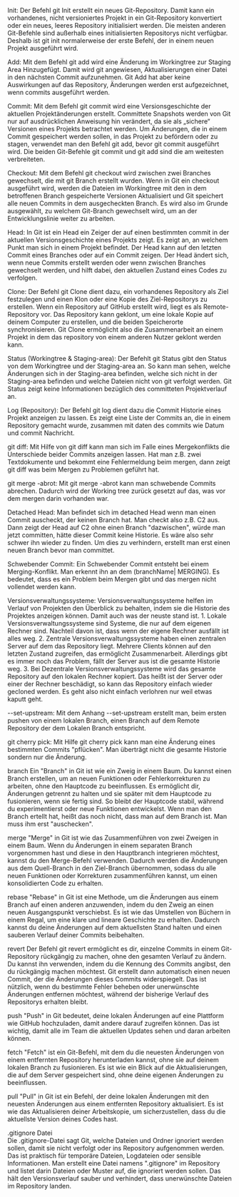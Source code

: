 
Init:
 Der Befehl git Init erstellt ein neues Git-Repository.
 Damit kann ein vorhandenes, nicht versioniertes Projekt in ein Git-Repository konvertiert oder ein neues, leeres Repository initialisiert werden.
 Die meisten anderen Git-Befehle sind außerhalb eines initialisierten Repositorys nicht verfügbar.
 Deshalb ist git init normalerweise der erste Befehl, der in einem neuen Projekt ausgeführt wird.

Add:
Mit dem Befehl git add wird eine Änderung im Workingtree zur Staging Area Hinzugefügt.
Damit wird git angewiesen, Aktualisierungen einer Datei in den nächsten Commit aufzunehmen.
Git Add hat aber keine Auswirkungen auf das Repository, Änderungen werden erst aufgezeichnet, wenn commits ausgeführt werden.

Commit:
Mit dem Befehl git commit wird eine Versionsgeschichte der aktuellen Projektänderungen erstellt. Committete Snapshots werden von Git nur auf ausdrücklichen Anweisung hin verändert, da sie als „sichere“ Versionen eines Projekts betrachtet werden. Um Änderungen, die in einem Commit gespeichert werden sollen, in das Projekt zu befördern oder zu stagen, verwendet man den Befehl git add, bevor git commit ausgeführt wird. Die beiden Git-Befehle git commit und git add sind die am weitesten verbreiteten.

Checkout:
Mit dem Befehl git checkout wird zwischen zwei Branches gewechselt, die mit git Branch erstellt wurden.
Wenn in Git ein checkout ausgeführt wird, werden die Dateien im Workingtree mit den in dem betroffenen Branch gespeicherte Versionen Aktualisiert und Git speichert alle neuen Commits in dem ausgecheckten Branch.
Es wird also im Grunde ausgewählt, zu welchem Git-Branch gewechselt wird, um an der Entwicklungslinie weiter zu arbeiten.

Head:
In Git ist ein Head ein Zeiger der auf einen bestimmten commit in der aktuellen Versionsgeschichte eines Projekts zeigt.
Es zeigt an, an welchem Punkt man sich in einem Projekt befindet.
Der Head kann auf den letzten Commit eines Branches oder auf ein Commit zeigen.
Der Head ändert sich, wenn neue Commits erstellt werden oder wenn zwischen Branches gewechselt werden, und hilft dabei, den aktuellen Zustand eines Codes zu verfolgen.

Clone:
Der Befehl git Clone dient dazu, ein vorhandenes Repository als Ziel festzulegen und einen Klon oder eine Kopie des Ziel-Repositorys zu erstellen.
Wenn ein Repository auf GitHub erstellt wird, liegt es als Remote-Repository vor. 
Das Repository kann geklont, um eine lokale Kopie auf deinem Computer zu erstellen, und die beiden Speicherorte synchronisieren.
Git Clone ermöglicht also die Zusammenarbeit an einem Projekt in dem das repository von einem anderen Nutzer geklont werden kann. 

Status (Workingtree & Staging-area):
Der Befehlt git Status gibt den Status von dem Workingtree und der Staging-area an.
So kann man sehen, welche Änderungen sich in  der Staging-area befinden, welche sich nicht in der Staging-area befinden und welche Dateien nicht von git verfolgt werden. 
Git Status zeigt keine Informationen bezüglich des committeten Projektverlauf an.

Log (Repository):
Der Befehl git log dient dazu die Commit Historie eines Projekt anzeigen zu lassen.
Es zeigt eine Liste der Commits an, die in einem Repository gemacht wurde, zusammen mit daten des commits wie Datum und commit Nachricht.

git diff:
Mit Hilfe von git diff kann man sich im Falle eines Mergekonflikts die Unterschiede beider Commits anzeigen lassen.
Hat man z.B. zwei Textdokumente und bekommt eine Fehlermeldung beim mergen, dann zeigt git diff was beim Mergen zu Problemen geführt hat.

git merge -abrot:
Mit git merge -abrot kann man schwebende Commits abrechen. Dadurch wird der Working tree zurück gesetzt auf das, was vor dem mergen darin vorhanden war.

Detached Head:
Man befindet sich im detached Head wenn man einen Commit auscheckt, der keinen Branch hat. Man checkt also z.B. C2 aus. Dann zeigt der Head auf C2 ohne einen Branch "dazwischen", würde man jetzt committen, hätte dieser Commit keine Historie. Es wäre also sehr schwer ihn wieder zu finden. Um dies zu verhindern, erstellt man erst einen neuen Branch bevor man committet.

Schwebender Commit:
Ein Schwebender Commit entsteht bei einem Merging-Konflikt. Man erkennt ihn an dem (branchName| MERGING). Es bedeutet, dass es ein Problem beim Mergen gibt und das mergen nicht vollendet werden kann.

Versionsverwaltungssysteme:
Versionsverwaltungssysteme helfen im Verlauf von Projekten den Überblick zu behalten, indem sie die Historie des Projektes anzeigen können. Damit auch was der neuste stand ist.
	1. Lokale Versionsverwaltungssysteme sind Systeme, die nur auf dem eigenen Rechner sind. Nachteil davon ist, dass wenn der eigene Rechner ausfällt ist alles weg.
	2. Zentrale Versionsverwaltungssysteme haben einen zentralen Server auf dem das Repository liegt. Mehrere Clients können auf den letzten Zustand zugreifen, das ermöglicht Zusammenarbeit. Allerdings gibt es immer noch das Problem, fällt der Server aus ist die gesamte Historie weg.
	3. Bei Dezentrale Versionsverwaltungssysteme wird das gesamte Repository auf den lokalen Rechner   kopiert. Das heißt ist der Server oder einer der Rechner beschädigt, so kann das Repository einfach wieder gecloned werden. Es geht also nicht einfach verlohren nur weil etwas kaputt geht. 

--set-upstream:
Mit dem Anhang --set-upstream erstellt man, beim ersten pushen von einem lokalen Branch, einen Branch auf dem Remote Repository der dem Lokalen Branch entspricht.

git cherry pick:
Mit Hilfe git cherry pick kann man eine Änderung eines bestimmten Commits "pflücken". Man überträgt nicht die gesamte Historie sondern nur die Änderung.

branch
Ein "Branch" in Git ist wie ein Zweig in einem Baum. Du kannst einen Branch erstellen, um an neuen Funktionen oder Fehlerkorrekturen zu arbeiten, 
ohne den Hauptcode zu beeinflussen. Es ermöglicht dir, Änderungen getrennt zu halten und sie später mit dem Hauptcode zu fusionieren, wenn sie fertig sind. 
So bleibt der Hauptcode stabil, während du experimentierst oder neue Funktionen entwickelst.
Wenn man den Branch ertellt hat, heißt das noch nicht, dass man auf dem Branch ist. Man muss ihm erst "auschecken".

merge
"Merge" in Git ist wie das Zusammenführen von zwei Zweigen in einem Baum. Wenn du Änderungen in einem separaten Branch vorgenommen hast und diese in den Hauptbranch 
integrieren möchtest, kannst du den Merge-Befehl verwenden. Dadurch werden die Änderungen aus dem Quell-Branch in den Ziel-Branch übernommen, sodass du alle neuen 
Funktionen oder Korrekturen zusammenführen kannst, um einen konsolidierten Code zu erhalten.

rebase
"Rebase" in Git ist eine Methode, um die Änderungen aus einem Branch auf einen anderen anzuwenden, indem du den Zweig an einen neuen Ausgangspunkt verschiebst. 
Es ist wie das Umstellen von Büchern in einem Regal, um eine klare und lineare Geschichte zu erhalten. Dadurch kannst du deine Änderungen auf dem aktuellsten 
Stand halten und einen sauberen Verlauf deiner Commits beibehalten.

revert
Der Befehl git revert ermöglicht es dir, einzelne Commits in einem Git-Repository rückgängig zu machen, ohne den gesamten Verlauf zu ändern. Du kannst ihn verwenden, 
indem du die Kennung des Commits angibst, den du rückgängig machen möchtest. Git erstellt dann automatisch einen neuen Commit, der die Änderungen dieses 
Commits widerspiegelt. Das ist nützlich, wenn du bestimmte Fehler beheben oder unerwünschte Änderungen entfernen möchtest, während der bisherige Verlauf 
des Repositorys erhalten bleibt.

push
"Push" in Git bedeutet, deine lokalen Änderungen auf eine Plattform wie GitHub hochzuladen, damit andere darauf zugreifen können. Das ist wichtig, 
damit alle im Team die aktuellen Updates sehen und daran arbeiten können.

fetch
 "Fetch" ist ein Git-Befehl, mit dem du die neuesten Änderungen von einem entfernten Repository herunterladen kannst, ohne sie auf deinem lokalen Branch zu fusionieren. 
Es ist wie ein Blick auf die Aktualisierungen, die auf dem Server gespeichert sind, ohne deine eigenen Änderungen zu beeinflussen.

pull
"Pull" in Git ist ein Befehl, der deine lokalen Änderungen mit den neuesten Änderungen aus einem entfernten Repository aktualisiert. 
Es ist wie das Aktualisieren deiner Arbeitskopie, um sicherzustellen, dass du die aktuellste Version deines Codes hast.

.gitignore Datei	
Die .gitignore-Datei sagt Git, welche Dateien und Ordner ignoriert werden sollen, damit sie nicht verfolgt oder ins Repository aufgenommen werden. 
Das ist praktisch für temporäre Dateien, Logdateien oder sensible Informationen. Man erstellt eine Datei namens ".gitignore" im Repository und listet 
darin Dateien oder Muster auf, die ignoriert werden sollen. Das hält den Versionsverlauf sauber und verhindert, dass unerwünschte Dateien im Repository landen.


